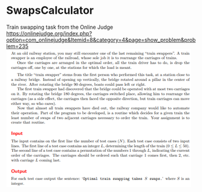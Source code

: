# SwapsCalculator
Train swapping task from the Online Judge
https://onlinejudge.org/index.php?option=com_onlinejudge&Itemid=8&category=4&page=show_problem&problem=235
<img src="/task.png" alt="Task"/>
